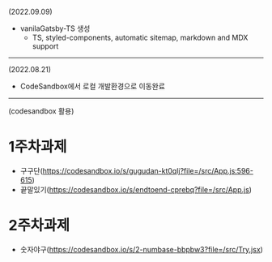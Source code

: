 (2022.09.09)
- vanilaGatsby-TS 생성
  - TS, styled-components, automatic sitemap, markdown and MDX support 
***
(2022.08.21)
- CodeSandbox에서 로컬 개발환경으로 이동완료
***

(codesandbox 활용)
# 1주차과제
- 구구단(https://codesandbox.io/s/gugudan-kt0qlj?file=/src/App.js:596-615)
- 끝말있기(https://codesandbox.io/s/endtoend-cprebq?file=/src/App.js)
# 2주차과제
- 숫자야구(https://codesandbox.io/s/2-numbase-bbpbw3?file=/src/Try.jsx)


